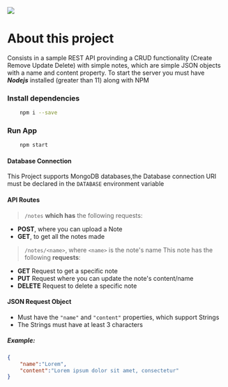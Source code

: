 [![](https://tokei.rs/b1/github.com/TheSlayer-666/CRUD_Sample)](https://github.com/TheSlayer-666/CRUD_Sample)
# About this project
Consists in a sample REST API provinding a CRUD functionality (Create Remove Update Delete) with simple notes, which are simple JSON objects with a name and content property.
To start the server you must have ***Nodejs*** installed (greater than 11) along with NPM

### Install dependencies
```bash
    npm i --save
```
### Run App
```bash
    npm start
```
#### Database Connection
This Project supports MongoDB databases,the Database connection URI must be declared in the `DATABASE` environment variable
#### API Routes
> `/notes`    __which has__ the following requests:
* **POST**, where you can upload a Note
* **GET**, to get all the notes made
> `/notes/<name>`, where `<name>` is the note's name
> This note has the following **requests**:
* **GET** Request to get a specific note
* **PUT** Request where you can update the note's content/name
* **DELETE** Request to delete a specific note

#### JSON Request Object
* Must have the `"name"` and `"content"` properties, which support Strings
* The Strings must have at least 3 characters
##### Example:
```json
{
    "name":"Lorem",
    "content":"Lorem ipsum dolor sit amet, consectetur"
}
``` 
